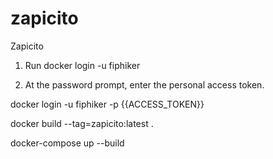 # zapicito
Zapicito


1. Run docker login -u fiphiker

2. At the password prompt, enter the personal access token.

docker login -u fiphiker -p {{ACCESS_TOKEN}}

docker build --tag=zapicito:latest .

docker-compose up --build
